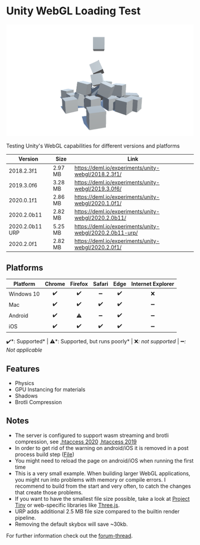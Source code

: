 # Unity WebGL Loading Test

![Preview](./preview.png)

Testing Unity's WebGL capabilities for different versions and platforms

Version | Size | Link
--- | --- | ---
2018.2.3f1 | 2.97 MB | https://deml.io/experiments/unity-webgl/2018.2.3f1/
2019.3.0f6 | 3.28 MB | https://deml.io/experiments/unity-webgl/2019.3.0f6/
2020.0.1f1 | 2.86 MB | https://deml.io/experiments/unity-webgl/2020.1.0f1/
2020.2.0b11 | 2.82 MB | https://deml.io/experiments/unity-webgl/2020.2.0b11/ 
2020.2.0b11 URP | 5.25 MB | https://deml.io/experiments/unity-webgl/2020.2.0b11-urp/ 
2020.2.0f1 | 2.82 MB | https://deml.io/experiments/unity-webgl/2020.2.0f1/ 

## Platforms

| Platform   | Chrome | Firefox | Safari | Edge | Internet Explorer |
| ---------- | :----: | :-----: | :----: | :--: | :---------------: |
| Windows 10 |   ✔️    |    ✔️    |   ➖    |  ✔️   |         ❌         |
| Mac        |   ✔️    |    ✔️    |   ✔️    |  ✔️   |         ➖         |
| Android    |   ✔️    |    ⚠️    |   ➖    |  ✔️   |         ➖         |
| iOS        |   ✔️    |    ✔️    |   ✔️    |  ✔️   |         ➖         |

✔️*: Supported* | ⚠️*: Supported, but runs poorly* | ❌*: not supported* | ➖*: Not applicable*

## Features

* Physics
* GPU Instancing for materials
* Shadows
* Brotli Compression

## Notes

* The server is configured to support wasm streaming and brotli compression, see [.htaccess 2020](./Configuration/2020/.htaccess)  [.htaccess 2019](./Configuration/2019/.htaccess)
* In order to get rid of the warning on android/iOS it is removed in a post process build step ([File](./Assets/Scripts/Editor/RemoveMobileSupportWarningWebBuild.cs))
* You might need to reload the page on android/iOS when running the first time
* This is a very small example. When building larger WebGL applications, you might run into problems with memory or compile errors. I recommend to build from the start and very often, to catch the changes that create those problems.
* If you want to have the smallest file size possible, take a look at [Project Tiny](https://forum.unity.com/forums/project-tiny.151/) or web-specific libraries like [Three.js](https://threejs.org/).
* URP adds additional 2.5 MB file size compared to the builtin render pipeline.
* Removing the default skybox will save ~30kb.

For further information check out the [forum-thread](https://forum.unity.com/threads/webgl-builds-for-mobile.545877/).
